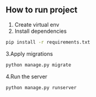 ## How to run project

1. Create virtual env
2. Install dependencies
```bash
pip install -r requirements.txt
```
3.Apply migrations
```bash
python manage.py migrate
```
4.Run the server
```bash
python manage.py runserver
```
